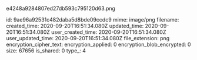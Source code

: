 e4248a9284807ed27db593c795120d63.png

id: 9ae96a92531c482daba5d8bde09ccdc9
mime: image/png
filename: 
created_time: 2020-09-20T16:51:34.080Z
updated_time: 2020-09-20T16:51:34.080Z
user_created_time: 2020-09-20T16:51:34.080Z
user_updated_time: 2020-09-20T16:51:34.080Z
file_extension: png
encryption_cipher_text: 
encryption_applied: 0
encryption_blob_encrypted: 0
size: 67656
is_shared: 0
type_: 4